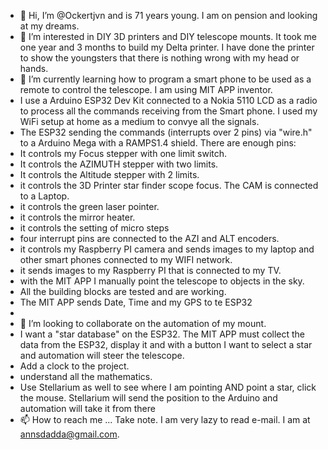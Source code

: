 - 👋 Hi, I’m @Ockertjvn and is 71 years young. I am on pension and looking at my dreams.
- 👀 I’m interested in DIY 3D printers and DIY telescope mounts.  It took me one year and 3 months to build my Delta printer. I have done the printer to 
     show the youngsters that there is nothing wrong with my head or hands.
- 🌱 I’m currently learning how to program a smart phone to be used as a remote to control the telescope. I am using MIT APP inventor.
- I use a Arduino ESP32 Dev Kit connected to a Nokia 5110 LCD as a radio to process all the commands receiving from the Smart phone. I used my WiFi setup at 
     home as a medium to convye all the signals.
- The ESP32 sending the commands (interrupts over 2 pins) via "wire.h" to a Arduino Mega with a RAMPS1.4 shield. There are enough pins:
- It controls my Focus stepper with one limit switch.
- It controls the AZIMUTH stepper with two limits.
- It controls the Altitude stepper with 2 limits.
- it controls the 3D Printer star finder scope focus. The CAM is connected to a Laptop.
- it controls the green laser pointer.
- it controls the mirror heater.
- it controls the setting of micro steps
- four interrupt pins are connected to the AZI and ALT encoders.
- it controls my Raspberry PI camera and sends images to my laptop and other smart phones connected to my WIFI network.
- it sends images to my Raspberry PI that is connected to my TV.
- with the MIT APP I manually point the telescope to objects in the sky.
- All the building blocks are tested and are working.
- The MIT APP sends Date, Time and my GPS to te ESP32
- 
- 💞️ I’m looking to collaborate on the automation of my mount.
- I want a "star database" on the ESP32.  The MIT APP must collect the data from the ESP32, display it and with a button I want to select a star and automation will
   steer the telescope.
- Add a clock to the project.
- understand all the mathematics.
- Use Stellarium as well to see where I am pointing  AND  point a star, click the mouse. Stellarium will send the position to the Arduino and automation will take
   it from there
- 📫 How to reach me ...
Take note. I am very lazy to read e-mail.  I am at annsdadda@gmail.com.
<!---
Ockertjvn/Ockertjvn is a ✨ special ✨ repository because its `README.md` (this file) appears on your GitHub profile.
You can click the Preview link to take a look at your changes.
--->
